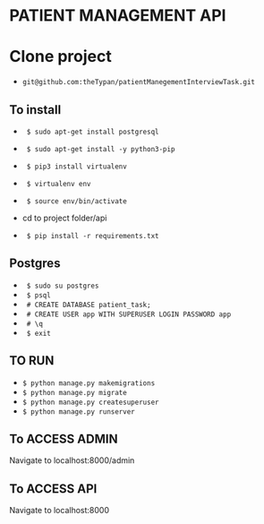 # PATIENT MANAGEMENT API

# Clone project

* `git@github.com:theTypan/patientManegementInterviewTask.git`
## To install

* ` $ sudo apt-get install postgresql`
* ` $ sudo apt-get install -y python3-pip`
* ` $ pip3 install virtualenv`
* ` $ virtualenv env`
* ` $ source env/bin/activate`


* cd to project folder/api
* ` $ pip install -r requirements.txt`

## Postgres

* ` $ sudo su postgres`
* ` $ psql`
* ` # CREATE DATABASE patient_task;`
* ` # CREATE USER app WITH SUPERUSER LOGIN PASSWORD app`
* ` # \q`
* ` $ exit`

## TO RUN

* `$ python manage.py makemigrations`
* `$ python manage.py migrate`
* `$ python manage.py createsuperuser`
* `$ python manage.py runserver`

## To ACCESS ADMIN

Navigate to localhost:8000/admin

## To ACCESS API

Navigate to localhost:8000
